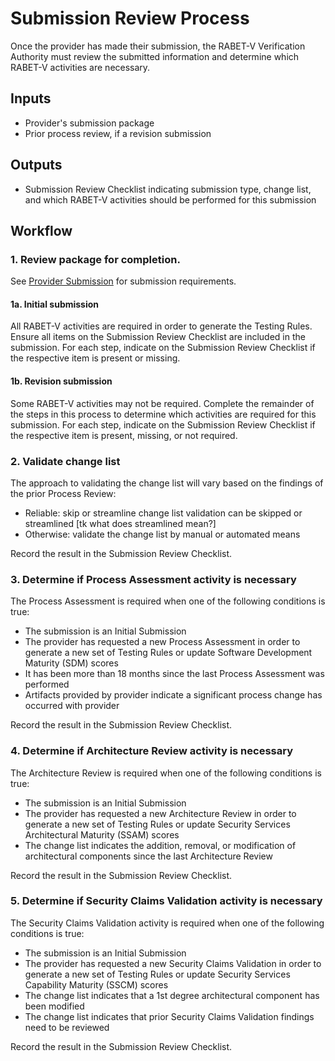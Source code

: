 # Submission Review Process
Once the provider has made their submission, the RABET-V Verification Authority must review the submitted information and determine which RABET-V activities are necessary.

## Inputs

* Provider's submission package
* Prior process review, if a revision submission

## Outputs

* Submission Review Checklist indicating submission type, change list, and which RABET-V activities should be performed for this submission

## Workflow

### 1. Review package for completion.
See [Provider Submission](Provider_Submission.md) for submission requirements.

#### 1a. Initial submission
All RABET-V activities are required in order to generate the Testing Rules. Ensure all items on the Submission Review Checklist are included in the submission. For each step, indicate on the Submission Review Checklist if the respective item is present or missing.

#### 1b. Revision submission
Some RABET-V activities may not be required. Complete the remainder of the steps in this process to determine which activities are required for this submission. For each step, indicate on the Submission Review Checklist if the respective item is present, missing, or not required.

### 2. Validate change list

The approach to validating the change list will vary based on the findings of the prior Process Review:
* Reliable: skip or streamline change list validation can be skipped or streamlined [tk what does streamlined mean?]
* Otherwise: validate the change list by manual or automated means

Record the result in the Submission Review Checklist.

### 3. Determine if Process Assessment activity is necessary

The Process Assessment is required when one of the following conditions is true:
* The submission is an Initial Submission
* The provider has requested a new Process Assessment in order to generate a new set of Testing Rules or update Software Development Maturity (SDM) scores
* It has been more than 18 months since the last Process Assessment was performed
* Artifacts provided by provider indicate a significant process change has occurred with provider

Record the result in the Submission Review Checklist.

### 4. Determine if Architecture Review activity is necessary

The Architecture Review is required when one of the following conditions is true:
* The submission is an Initial Submission
* The provider has requested a new Architecture Review in order to generate a new set of Testing Rules or update Security Services Architectural Maturity (SSAM) scores
* The change list indicates the addition, removal, or modification of architectural components since the last Architecture Review

Record the result in the Submission Review Checklist.

### 5. Determine if Security Claims Validation activity is necessary

The Security Claims Validation activity is required when one of the following conditions is true:
* The submission is an Initial Submission
* The provider has requested a new Security Claims Validation in order to generate a new set of Testing Rules or update Security Services Capability Maturity (SSCM) scores
* The change list indicates that a 1st degree architectural component has been modified
* The change list indicates that prior Security Claims Validation findings need to be reviewed

Record the result in the Submission Review Checklist.
